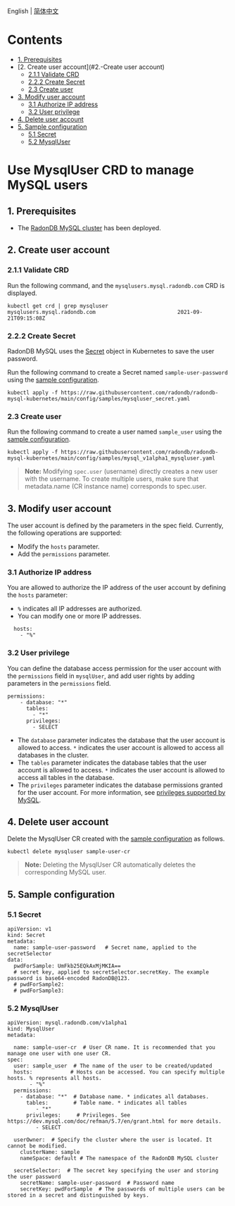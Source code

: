 English | [简体中文](../zh-cn/mgt_mysqluser.md)

Contents
==========
   * [1. Prerequisites](#1.-Prerequisites)
   * [2. Create user account](#2.-Create user account)
      * [2.1.1 Validate CRD](#2.1.1-Validate-CRD)
      * [2.2.2 Create Secret](#2.2.2-Create-Secret)
      * [2.3 Create user](#2.3-Create-user)
   * [3. Modify user account](#3.-Modify-user-account)
      * [3.1 Authorize IP address](#3.1-Authorize-IP-address)
      * [3.2 User privilege](#3.2-User-privilege)
   * [4. Delete user account](#4.-Delete-user-account)
   * [5. Sample configuration](#5.-Sample-configuration)
      * [5.1 Secret](#5.1-Secret)
      * [5.2 MysqlUser](#5.2-MysqlUser)

# Use MysqlUser CRD to manage MySQL users

##  1. Prerequisites

* The [RadonDB MySQL cluster](deploy_radondb-mysql_operator_on_k8s.md) has been deployed.

##  2. Create user account

###  2.1.1 Validate CRD

Run the following command, and the `mysqlusers.mysql.radondb.com` CRD is displayed.

```plain
kubectl get crd | grep mysqluser
mysqlusers.mysql.radondb.com                          2021-09-21T09:15:08Z
```

###  2.2.2 Create Secret

RadonDB MySQL uses the [Secret](https://kubernetes.io/docs/concepts/configuration/secret/) object in Kubernetes to save the user password.

Run the following command to create a Secret named `sample-user-password` using the [sample configuration](#5.1-Secret).

```plain
kubectl apply -f https://raw.githubusercontent.com/radondb/radondb-mysql-kubernetes/main/config/samples/mysqluser_secret.yaml
```

###  2.3 Create user

Run the following command to create a user named `sample_user` using the [sample configuration](#52-mysqluser).

```plain
kubectl apply -f https://raw.githubusercontent.com/radondb/radondb-mysql-kubernetes/main/config/samples/mysql_v1alpha1_mysqluser.yaml 
```

> **Note:** Modifying `spec.user` (username) directly creates a new user with the username. To create multiple users, make sure that metadata.name (CR instance name) corresponds to spec.user.

##  3. Modify user account

The user account is defined by the parameters in the spec field. Currently, the following operations are supported:

* Modify the `hosts` parameter.
*	Add the `permissions` parameter.


###  3.1 Authorize IP address

You are allowed to authorize the IP address of the user account by defining the `hosts` parameter:

* `%` indicates all IP addresses are authorized.
*	You can modify one or more IP addresses.

```plain
  hosts: 
    - "%"
```

###  3.2 User privilege

You can define the database access permission for the user account with the `permissions` field in `mysqlUser`, and add user rights by adding parameters in the `permissions` field.

```plain
permissions:
    - database: "*"
      tables:
        - "*"
      privileges:
        - SELECT
```

* The `database` parameter indicates the database that the user account is allowed to access. `*` indicates the user account is allowed to access all databases in the cluster.
* The `tables` parameter indicates the database tables that the user account is allowed to access. `*` indicates the user account is allowed to access all tables in the database.
* The `privileges` parameter indicates the database permissions granted for the user account. For more information, see [privileges supported by MySQL](https://dev.mysql.com/doc/refman/5.7/en/grant.html).

##  4. Delete user account

Delete the MysqlUser CR created with the [sample configuration](#52-mysqluser) as follows.

```plain
kubectl delete mysqluser sample-user-cr
```

>**Note:** Deleting the MysqlUser CR automatically deletes the corresponding MySQL user.

## 5. Sample configuration

### 5.1 Secret

```plain
apiVersion: v1
kind: Secret
metadata:
  name: sample-user-password   # Secret name, applied to the secretSelector  
data:
  pwdForSample: UmFkb25EQkAxMjMKIA==  
  # secret key, applied to secretSelector.secretKey. The example password is base64-encoded RadonDB@123.
  # pwdForSample2:
  # pwdForSample3:
```

###  5.2 MysqlUser

```plain
apiVersion: mysql.radondb.com/v1alpha1
kind: MysqlUser
metadata:
 
  name: sample-user-cr  # User CR name. It is recommended that you manage one user with one user CR.
spec:
  user: sample_user  # The name of the user to be created/updated
  hosts:            # Hosts can be accessed. You can specify multiple hosts. % represents all hosts.
       - "%"
  permissions:
    - database: "*"  # Database name. * indicates all databases. 
      tables:        # Table name. * indicates all tables
         - "*"
      privileges:     # Privileges. See https://dev.mysql.com/doc/refman/5.7/en/grant.html for more details.
         - SELECT
  
  userOwner:  # Specify the cluster where the user is located. It cannot be modified.
    clusterName: sample
    nameSpace: default # The namespace of the RadonDB MySQL cluster
  
  secretSelector:  # The secret key specifying the user and storing the user password
    secretName: sample-user-password  # Password name
    secretKey: pwdForSample  # The passwords of multiple users can be stored in a secret and distinguished by keys.
```